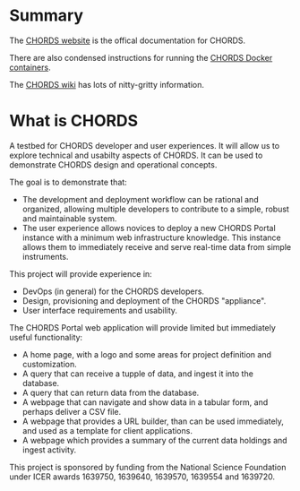 # Summary

The [CHORDS website](http://chordsrt.com) is the offical documentation for CHORDS.

There are also condensed instructions for running the
[CHORDS Docker containers](https://github.com/NCAR/chords/wiki/Running-CHORDS).

The [CHORDS wiki](https://github.com/NCAR/chords_portal/wiki) has lots of nitty-gritty information.

# What is CHORDS
A testbed for CHORDS developer and user experiences. It will allow us
to explore technical and usabilty aspects of CHORDS. It can be used
to demonstrate CHORDS design and operational concepts.

The goal is to demonstrate that:
* The development and deployment workflow can be rational and organized,
  allowing multiple developers to contribute to a simple, robust and maintainable system.
* The user experience allows novices to deploy a new CHORDS Portal instance with a minimum
  web infrastructure knowledge. This instance allows them to immediately receive and serve real-time
  data from simple instruments.

This project will provide experience in:
* DevOps (in general) for the CHORDS developers.
* Design, provisioning and deployment of the CHORDS "appliance".
* User interface requirements and usability.

The CHORDS Portal web application will provide limited but immediately useful
functionality:
* A home page, with a logo and some areas for project definition
  and customization.
* A query that can receive a tupple of data, and ingest it into the database.
* A query that can return data from the database.
* A webpage that can navigate and show data in a tabular form, and perhaps
  deliver a CSV file.
* A webpage that provides a URL builder, than can be used immediately, and used
  as a template for client applications.
* A webpage which provides a summary of the current data holdings and
  ingest activity.

This project is sponsored by funding from the National Science Foundation under ICER awards 1639750, 1639640, 1639570, 1639554 and 1639720.
